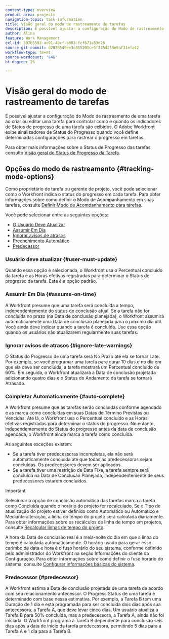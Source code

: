 ```yaml
---
content-type: overview
product-area: projects
navigation-topic: task-information
title: Visão geral do modo de rastreamento de tarefas
description: É possível ajustar a configuração do Modo de rastreamento de uma tarefa ao criar ou editar uma tarefa para controlar como e quando os indicadores de Status de progresso de uma tarefa são exibidos. O Adobe Workfront exibe sinalizadores de Status do Progresso quando você define determinadas configurações para rastrear o progresso em tarefas.
author: Alina
feature: Work Management
exl-id: 397b5593-ac01-40cf-b683-fcf671a53d26
source-git-commit: d2836549ee3c615201ce5f3454258e9af31efa42
workflow-type: tm+mt
source-wordcount: '646'
ht-degree: 2%

---
```


# Visão geral do modo de rastreamento de tarefas

<!-- Audited: 01/2024 -->

É possível ajustar a configuração do Modo de rastreamento de uma tarefa ao criar ou editar uma tarefa para controlar como e quando os indicadores de Status de progresso de uma tarefa são exibidos. O Adobe Workfront exibe sinalizadores de Status do Progresso quando você define determinadas configurações para rastrear o progresso em tarefas.

Para obter mais informações sobre o Status de Progresso das tarefas, consulte [Visão geral do Status de Progresso da Tarefa](../../../manage-work/tasks/task-information/task-progress-status.md).

<!--
<div data-mc-conditions="QuicksilverOrClassic.Draft mode">
<h2>Set Tracking Mode for tasks</h2>
<p>(NOTE: drafted, because we created a new article and linked it below. Left this article as a "Overview" article only.) </p>
<p>To set the tracking mode:</p>
<ol>
<li value="1">Go to the task you want to set the tracking mode for.</li>
<li value="2"> <p data-mc-conditions="QuicksilverOrClassic.Quicksilver">Click the <strong>More</strong> icon <img src="assets/qs-more-icon-on-an-object.png">next to the name of the task, then click&nbsp;<strong>Edit</strong>.</p> <p>The Edit Task dialog box opens. </p> </li>
<li value="3"> <p>In the&nbsp;<strong>Settings</strong> section, use the&nbsp;<strong>Tracking Mode</strong> drop-down menu to select the Tracking Mode for the task.</p> <p>For more information about the tracking mode options, see the <a href="#tracking-mode-options" class="MCXref xref" xrefformat="{para}">Tracking Mode options</a> section in this article. </p> </li>
<li value="4">Click&nbsp;<strong>Save Changes.</strong></li>
</ol>
</div>
-->

## Opções do modo de rastreamento {#tracking-mode-options}

Como proprietário de tarefa ou gerente de projeto, você pode selecionar como o Workfront indica o status do progresso em cada tarefa. Para obter informações sobre como definir o Modo de Acompanhamento em suas tarefas, consulte [Definir Modo de Acompanhamento para tarefas](../../../manage-work/tasks/task-information/set-tracking-mode-for-tasks.md).

Você pode selecionar entre as seguintes opções:

* [O Usuário Deve Atualizar](#user-must-update)
* [Assumir Em Dia](#assume-on-time)
* [Ignorar avisos de atrasos](#ignore-late-warnings)
* [Preenchimento Automático](#auto-complete)
* [Predecessor](#predecessor)

### Usuário deve atualizar {#user-must-update}

Quando essa opção é selecionada, o Workfront usa o Percentual concluído da tarefa e as Horas efetivas registradas para determinar o Status de progresso da tarefa. Esta é a opção padrão.

### Assumir Em Dia {#assume-on-time}

A Workfront presume que uma tarefa será concluída a tempo, independentemente do status de conclusão atual. Se a tarefa não for concluída no prazo (na Data de conclusão planejada), o Workfront assumirá automaticamente uma Data de conclusão planejada para o próximo dia útil. Você ainda deve indicar quando a tarefa é concluída. Use essa opção quando os usuários não atualizarem regularmente suas tarefas.

### Ignorar avisos de atrasos {#ignore-late-warnings}

O Status do Progresso de uma tarefa será No Prazo até ela se tornar Late. Por exemplo, se você programar uma tarefa para durar 10 dias e no dia em que ela deve ser concluída, a tarefa mostrará um Percentual concluído de 60%. Em seguida, o Workfront atualizará a Data de conclusão projetada adicionando quatro dias e o Status do Andamento da tarefa se tornará Atrasado.

### Completar Automaticamente {#auto-complete}

A Workfront presume que as tarefas serão concluídas conforme agendado e as marca como concluídas em suas Datas de Término Previstas ou Vencidas. Até lá, o Workfront usa o Percentual concluído e as Horas efetivas registradas para determinar o status do progresso. No entanto, independentemente do Status do progresso antes da data de conclusão agendada, o Workfront ainda marca a tarefa como concluída.

As seguintes exceções existem:

* Se a tarefa tiver predecessoras incompletas, ela não será automaticamente concluída até que todas as predecessoras sejam concluídas. Os predecessores devem ser aplicados.
* Se a tarefa tiver uma restrição de Data Fixa, a tarefa sempre será concluída na Data de Conclusão Planejada, independentemente de seus predecessores estarem concluídos.

>[!IMPORTANT]
>
>Selecionar a opção de conclusão automática das tarefas marca a tarefa como Concluída quando o horário do projeto for recalculado. Se o Tipo de atualização do projeto estiver definido como Automático ou Automático e Mediante alteração, a linha do tempo do projeto será calculada diariamente. Para obter informações sobre os recálculos de linha de tempo em projetos, consulte [Recalcular linhas de tempo do projeto](../../../manage-work/projects/manage-projects/recalculate-project-timeline.md).
>
>A hora da Data de conclusão real é a meia-noite do dia em que a linha do tempo é calculada automaticamente. O horário usado para gerar esse carimbo de data e hora é o fuso horário do seu sistema, conforme definido pelo administrador do Workfront na seção Informações do cliente da Configuração. Para obter informações sobre como definir o fuso horário do sistema, consulte [Configurar informações básicas do sistema](../../../administration-and-setup/get-started-wf-administration/configure-basic-info.md).

### Predecessor {#predecessor}

A Workfront estima a Data de conclusão projetada de uma tarefa de acordo com seu relacionamento antecessor. O Progress Status de uma tarefa é determinado com base nessa estimativa. Por exemplo, a Tarefa B tem uma Duração de 1 dia e está programada para ser concluída dois dias após sua antecessora, a Tarefa A, que deve levar cinco dias. Um usuário atualiza a Tarefa B para 50% concluída, mas a predecessora, a Tarefa A, ainda não foi iniciada. O Workfront programa a Tarefa B dependente para conclusão seis dias após a data de início da tarefa predecessora, permitindo 5 dias para a Tarefa A e 1 dia para a Tarefa B.
